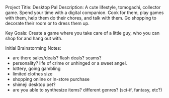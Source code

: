 Project Title: Desktop Pal
Description: A cute lifestyle, tomogachi, collector game. Spend your time with a digital companion. Cook for them, play games with them, help them do their chores, and talk with them. 
Go shopping to decorate their room or to dress them up.

Key Goals: Create a game where you take care of a little guy, who you can shop for and hang out with.

Initial Brainstorming Notes: 
- are there sales/deals? flash deals? scams?
- personality? life of crime or unhinged or a sweet angel.
- lottery, going gambling
- limited clothes size
- shopping online or In-store purchase
- shimeji desktop pet?
- are you able to synthesize items? different genres? (sci-if, fantasy, etc?)
